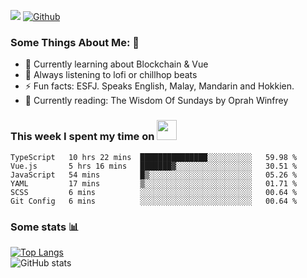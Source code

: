 ![](https://visitor-badge.laobi.icu/badge?page_id=seanho96.seanho96)
[![Github](https://img.shields.io/github/followers/seanho96?label=Follow&style=social)](https://github.com/seanho96)

### Some Things About Me: 👋
- 🌱 Currently learning about Blockchain & Vue
- :musical_note: Always listening to lofi or chillhop beats
- :zap: Fun facts: ESFJ. Speaks English, Malay, Mandarin and Hokkien.
- :book: Currently reading: The Wisdom Of Sundays by Oprah Winfrey

### This week I spent my time on <img src="https://media.giphy.com/media/SvQzkTQb3ZwKcj1QTO/giphy.gif" width="32">

<!--START_SECTION:waka-->

```text
TypeScript   10 hrs 22 mins  ███████████████░░░░░░░░░░   59.98 %
Vue.js       5 hrs 16 mins   ███████▓░░░░░░░░░░░░░░░░░   30.51 %
JavaScript   54 mins         █▒░░░░░░░░░░░░░░░░░░░░░░░   05.26 %
YAML         17 mins         ▒░░░░░░░░░░░░░░░░░░░░░░░░   01.71 %
SCSS         6 mins          ░░░░░░░░░░░░░░░░░░░░░░░░░   00.64 %
Git Config   6 mins          ░░░░░░░░░░░░░░░░░░░░░░░░░   00.64 %
```

<!--END_SECTION:waka-->

### Some stats 📊

[![Top Langs](https://github-readme-stats.vercel.app/api/top-langs/?username=seanho96&layout=compact&theme=graywhite)](https://github.com/anuraghazra/github-readme-stats)
<br/>
![GitHub stats](https://github-readme-stats.vercel.app/api?username=seanho96&show_icons=true&theme=graywhite)

